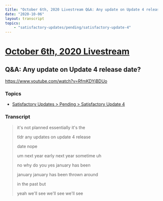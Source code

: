 ```yaml
---
title: "October 6th, 2020 Livestream Q&A: Any update on Update 4 release date?"
date: "2020-10-06"
layout: transcript
topics:
    - "satisfactory-updates/pending/satisfactory-update-4"
---
```

# [October 6th, 2020 Livestream](../2020-10-06.md)
## Q&A: Any update on Update 4 release date?
https://www.youtube.com/watch?v=RfmKDYjBDUo

### Topics
* [Satisfactory Updates > Pending > Satisfactory Update 4](../topics/satisfactory-updates/pending/satisfactory-update-4.md)

### Transcript

> it's not planned essentially it's the
> 
> tldr any updates on update 4 release
> 
> date nope
> 
> um next year early next year sometime uh
> 
> no why do you yes january has been
> 
> january january has been thrown around
> 
> in the past but
> 
> yeah we'll see we'll see we'll see
> 
